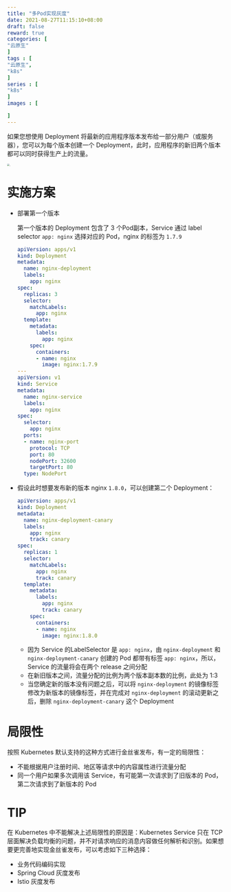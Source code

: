 ```yaml
---
title: "多Pod实现灰度"
date: 2021-08-27T11:15:10+08:00
draft: false
reward: true
categories: [
"云原生"
]
tags : [
"云原生",
"k8s"
]
series : [
"k8s"
]
images : [

]
---
```




如果您想使用 Deployment 将最新的应用程序版本发布给一部分用户（或服务器），您可以为每个版本创建一个 Deployment，此时，应用程序的新旧两个版本都可以同时获得生产上的流量。

<img src="http://cdn.tkaid.com/img/%EF%BC%8C.png" alt="，" style="zoom: 33%;" />

# 实施方案

- 部署第一个版本

  第一个版本的 Deployment 包含了 3 个Pod副本，Service 通过 label selector `app: nginx` 选择对应的 Pod，nginx 的标签为 `1.7.9`

  ```yaml
  apiVersion: apps/v1
  kind: Deployment
  metadata:
    name: nginx-deployment
    labels:
      app: nginx
  spec:
    replicas: 3
    selector:
      matchLabels:
        app: nginx
    template:
      metadata:
        labels:
          app: nginx
      spec:
        containers:
        - name: nginx
          image: nginx:1.7.9
  ---
  apiVersion: v1
  kind: Service
  metadata:
    name: nginx-service
    labels:
      app: nginx
  spec:
    selector:
      app: nginx
    ports:
    - name: nginx-port
      protocol: TCP
      port: 80
      nodePort: 32600
      targetPort: 80
    type: NodePort
  ```

- 假设此时想要发布新的版本 nginx `1.8.0`，可以创建第二个 Deployment：

  ```yaml
  apiVersion: apps/v1
  kind: Deployment
  metadata:
    name: nginx-deployment-canary
    labels:
      app: nginx
      track: canary
  spec:
    replicas: 1
    selector:
      matchLabels:
        app: nginx
        track: canary
    template:
      metadata:
        labels:
          app: nginx
          track: canary
      spec:
        containers:
        - name: nginx
          image: nginx:1.8.0
  ```

  - 因为 Service 的LabelSelector 是 `app: nginx`，由 `nginx-deployment` 和 `nginx-deployment-canary` 创建的 Pod 都带有标签 `app: nginx`，所以，Service 的流量将会在两个 release 之间分配
  - 在新旧版本之间，流量分配的比例为两个版本副本数的比例，此处为 1:3
  - 当您确定新的版本没有问题之后，可以将 `nginx-deployment` 的镜像标签修改为新版本的镜像标签，并在完成对 `nginx-deployment` 的滚动更新之后，删除 `nginx-deployment-canary` 这个 Deployment

# 局限性

按照 Kubernetes 默认支持的这种方式进行金丝雀发布，有一定的局限性：

- 不能根据用户注册时间、地区等请求中的内容属性进行流量分配
- 同一个用户如果多次调用该 Service，有可能第一次请求到了旧版本的 Pod，第二次请求到了新版本的 Pod

# TIP

在 Kubernetes 中不能解决上述局限性的原因是：Kubernetes Service 只在 TCP 层面解决负载均衡的问题，并不对请求响应的消息内容做任何解析和识别。如果想要更完善地实现金丝雀发布，可以考虑如下三种选择：

- 业务代码编码实现
- Spring Cloud 灰度发布
- Istio 灰度发布
